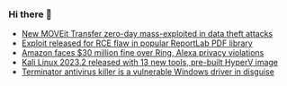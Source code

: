 ### Hi there 👋

<!--START_SECTION:feed-->
* [New MOVEit Transfer zero-day mass-exploited in data theft attacks](https://www.bleepingcomputer.com/news/security/new-moveit-transfer-zero-day-mass-exploited-in-data-theft-attacks/)
* [Exploit released for RCE flaw in popular ReportLab PDF library](https://www.bleepingcomputer.com/news/security/exploit-released-for-rce-flaw-in-popular-reportlab-pdf-library/)
* [Amazon faces $30 million fine over Ring, Alexa privacy violations](https://www.bleepingcomputer.com/news/technology/amazon-faces-30-million-fine-over-ring-alexa-privacy-violations/)
* [Kali Linux 2023.2 released with 13 new tools, pre-built HyperV image](https://www.bleepingcomputer.com/news/security/kali-linux-20232-released-with-13-new-tools-pre-built-hyperv-image/)
* [Terminator antivirus killer is a vulnerable Windows driver in disguise](https://www.bleepingcomputer.com/news/security/terminator-antivirus-killer-is-a-vulnerable-windows-driver-in-disguise/)
<!--END_SECTION:feed-->

<!--
**frankenk/frankenk** is a ✨ _special_ ✨ repository because its `README.md` (this file) appears on your GitHub profile.

Here are some ideas to get you started:

- 🔭 I’m currently working on ...
- 🌱 I’m currently learning ...
- 👯 I’m looking to collaborate on ...
- 🤔 I’m looking for help with ...
- 💬 Ask me about ...
- 📫 How to reach me: ...
- 😄 Pronouns: ...
- ⚡ Fun fact: ...
-->



